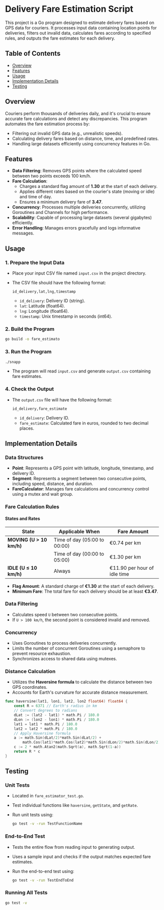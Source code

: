 # Delivery Fare Estimation Script

This project is a Go program designed to estimate delivery fares based on GPS data for couriers. It processes input data containing location points for deliveries, filters out invalid data, calculates fares according to specified rules, and outputs the fare estimates for each delivery.

## Table of Contents

- [Overview](#overview)
- [Features](#features)
- [Usage](#usage)
- [Implementation Details](#implementation-details)
- [Testing](#testing)


## Overview

Couriers perform thousands of deliveries daily, and it's crucial to ensure accurate fare calculations and detect any discrepancies. This program automates the fare estimation process by:

- Filtering out invalid GPS data (e.g., unrealistic speeds).
- Calculating delivery fares based on distance, time, and predefined rates.
- Handling large datasets efficiently using concurrency features in Go.

## Features

- **Data Filtering**: Removes GPS points where the calculated speed between two points exceeds 100 km/h.
- **Fare Calculation**:
  - Charges a standard flag amount of **1.30** at the start of each delivery.
  - Applies different rates based on the courier's state (moving or idle) and time of day.
  - Ensures a minimum delivery fare of **3.47**.
- **Concurrency**: Processes multiple deliveries concurrently, utilizing Goroutines and Channels for high performance.
- **Scalability**: Capable of processing large datasets (several gigabytes) efficiently.
- **Error Handling**: Manages errors gracefully and logs informative messages.



## Usage

### 1. Prepare the Input Data

- Place your input CSV file named `input.csv` in the project directory.
- The CSV file should have the following format:

  ```
  id_delivery,lat,lng,timestamp
  ```

  - `id_delivery`: Delivery ID (string).
  - `lat`: Latitude (float64).
  - `lng`: Longitude (float64).
  - `timestamp`: Unix timestamp in seconds (int64).

### 2. Build the Program

```bash
go build -o fare_estimato
```

### 3. Run the Program

```bash
./snapp
```

- The program will read `input.csv` and generate `output.csv` containing fare estimates.

### 4. Check the Output

- The `output.csv` file will have the following format:

  ```
  id_delivery,fare_estimate
  ```

  - `id_delivery`: Delivery ID.
  - `fare_estimate`: Calculated fare in euros, rounded to two decimal places.

## Implementation Details

### Data Structures

- **Point**: Represents a GPS point with latitude, longitude, timestamp, and delivery ID.
- **Segment**: Represents a segment between two consecutive points, including speed, distance, and duration.
- **FareCalculator**: Manages fare calculations and concurrency control using a mutex and wait group.

### Fare Calculation Rules

#### States and Rates

| **State**           | **Applicable When**             | **Fare Amount**               |
|---------------------|---------------------------------|-------------------------------|
| **MOVING (U > 10 km/h)** | Time of day (05:00 to 00:00)    | €0.74 per km                  |
|                     | Time of day (00:00 to 05:00)    | €1.30 per km                  |
| **IDLE (U ≤ 10 km/h)**  | Always                          | €11.90 per hour of idle time   |

- **Flag Amount**: A standard charge of **€1.30** at the start of each delivery.
- **Minimum Fare**: The total fare for each delivery should be at least **€3.47**.

### Data Filtering

- Calculates speed `U` between two consecutive points.
- If `U > 100 km/h`, the second point is considered invalid and removed.

### Concurrency

- Uses Goroutines to process deliveries concurrently.
- Limits the number of concurrent Goroutines using a semaphore to prevent resource exhaustion.
- Synchronizes access to shared data using mutexes.

### Distance Calculation

- Utilizes the **Haversine formula** to calculate the distance between two GPS coordinates.
- Accounts for Earth's curvature for accurate distance measurement.

```go
func haversine(lat1, lon1, lat2, lon2 float64) float64 {
    const R = 6371 // Earth's radius in km
    // Convert degrees to radians
    dLat := (lat2 - lat1) * math.Pi / 180.0
    dLon := (lon2 - lon1) * math.Pi / 180.0
    lat1 = lat1 * math.Pi / 180.0
    lat2 = lat2 * math.Pi / 180.0
    // Apply Haversine formula
    a := math.Sin(dLat/2)*math.Sin(dLat/2) +
        math.Cos(lat1)*math.Cos(lat2)*math.Sin(dLon/2)*math.Sin(dLon/2)
    c := 2 * math.Atan2(math.Sqrt(a), math.Sqrt(1-a))
    return R * c
}
```

## Testing

### Unit Tests

- Located in `fare_estimator_test.go`.
- Test individual functions like `haversine`, `getState`, and `getRate`.
- Run unit tests using:

  ```bash
  go test -v -run TestFunctionName
  ```

### End-to-End Test

- Tests the entire flow from reading input to generating output.
- Uses a sample input and checks if the output matches expected fare estimates.
- Run the end-to-end test using:

  ```bash
  go test -v -run TestEndToEnd
  ```

### Running All Tests

```bash
go test -v
```


